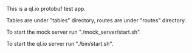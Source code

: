 This is a ql.io protobuf test app.

Tables are under "tables" directory, routes are under "routes" directory.


To start the mock server run "./mock_server/start.sh".

To start the ql.io server run "./bin/start.sh".
